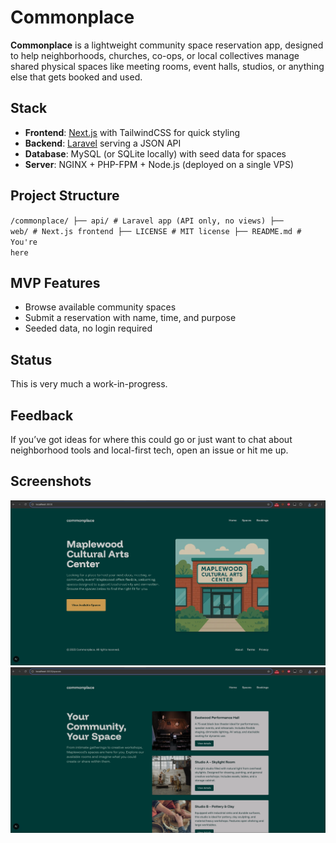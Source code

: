 # Commonplace

**Commonplace** is a lightweight community space reservation app, designed to help neighborhoods, churches, co-ops, or local collectives manage shared physical spaces like meeting rooms, event halls, studios, or anything else that gets booked and used.

## Stack

- **Frontend**: [Next.js](https://nextjs.org/) with TailwindCSS for quick styling  
- **Backend**: [Laravel](https://laravel.com/) serving a JSON API  
- **Database**: MySQL (or SQLite locally) with seed data for spaces  
- **Server**: NGINX + PHP-FPM + Node.js (deployed on a single VPS)


## Project Structure

<code>/commonplace/
├── api/              # Laravel app (API only, no views)
├── web/              # Next.js frontend
├── LICENSE           # MIT license
├── README.md         # You're here</code>


## MVP Features

- Browse available community spaces
- Submit a reservation with name, time, and purpose
- Seeded data, no login required
  

## Status

This is very much a work-in-progress.


## Feedback

If you’ve got ideas for where this could go or just want to chat about neighborhood tools and local-first tech, open an issue or hit me up.


## Screenshots
![Screenshot of Homepage](assets/homepage.png)
![Screenshot of Spaces Page](assets/spaces.png)
